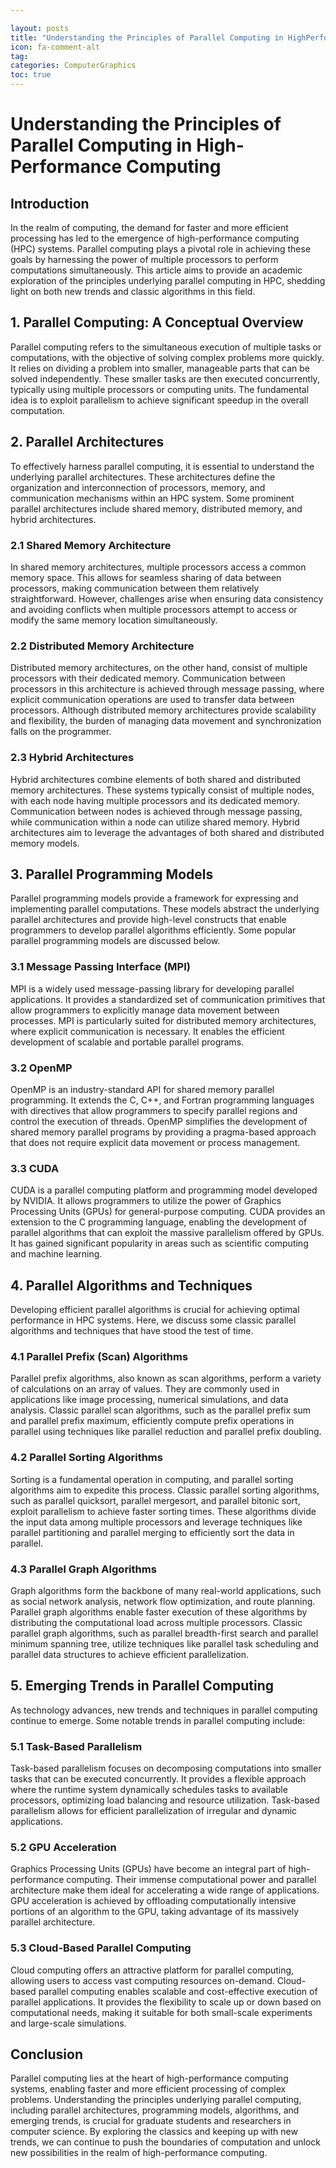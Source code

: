 ```yaml
---

layout: posts
title: "Understanding the Principles of Parallel Computing in HighPerformance Computing"
icon: fa-comment-alt
tag:      
categories: ComputerGraphics
toc: true
---
```




# Understanding the Principles of Parallel Computing in High-Performance Computing

## Introduction
In the realm of computing, the demand for faster and more efficient processing has led to the emergence of high-performance computing (HPC) systems. Parallel computing plays a pivotal role in achieving these goals by harnessing the power of multiple processors to perform computations simultaneously. This article aims to provide an academic exploration of the principles underlying parallel computing in HPC, shedding light on both new trends and classic algorithms in this field.

## 1. Parallel Computing: A Conceptual Overview
Parallel computing refers to the simultaneous execution of multiple tasks or computations, with the objective of solving complex problems more quickly. It relies on dividing a problem into smaller, manageable parts that can be solved independently. These smaller tasks are then executed concurrently, typically using multiple processors or computing units. The fundamental idea is to exploit parallelism to achieve significant speedup in the overall computation.

## 2. Parallel Architectures
To effectively harness parallel computing, it is essential to understand the underlying parallel architectures. These architectures define the organization and interconnection of processors, memory, and communication mechanisms within an HPC system. Some prominent parallel architectures include shared memory, distributed memory, and hybrid architectures.

### 2.1 Shared Memory Architecture
In shared memory architectures, multiple processors access a common memory space. This allows for seamless sharing of data between processors, making communication between them relatively straightforward. However, challenges arise when ensuring data consistency and avoiding conflicts when multiple processors attempt to access or modify the same memory location simultaneously.

### 2.2 Distributed Memory Architecture
Distributed memory architectures, on the other hand, consist of multiple processors with their dedicated memory. Communication between processors in this architecture is achieved through message passing, where explicit communication operations are used to transfer data between processors. Although distributed memory architectures provide scalability and flexibility, the burden of managing data movement and synchronization falls on the programmer.

### 2.3 Hybrid Architectures
Hybrid architectures combine elements of both shared and distributed memory architectures. These systems typically consist of multiple nodes, with each node having multiple processors and its dedicated memory. Communication between nodes is achieved through message passing, while communication within a node can utilize shared memory. Hybrid architectures aim to leverage the advantages of both shared and distributed memory models.

## 3. Parallel Programming Models
Parallel programming models provide a framework for expressing and implementing parallel computations. These models abstract the underlying parallel architectures and provide high-level constructs that enable programmers to develop parallel algorithms efficiently. Some popular parallel programming models are discussed below.

### 3.1 Message Passing Interface (MPI)
MPI is a widely used message-passing library for developing parallel applications. It provides a standardized set of communication primitives that allow programmers to explicitly manage data movement between processes. MPI is particularly suited for distributed memory architectures, where explicit communication is necessary. It enables the efficient development of scalable and portable parallel programs.

### 3.2 OpenMP
OpenMP is an industry-standard API for shared memory parallel programming. It extends the C, C++, and Fortran programming languages with directives that allow programmers to specify parallel regions and control the execution of threads. OpenMP simplifies the development of shared memory parallel programs by providing a pragma-based approach that does not require explicit data movement or process management.

### 3.3 CUDA
CUDA is a parallel computing platform and programming model developed by NVIDIA. It allows programmers to utilize the power of Graphics Processing Units (GPUs) for general-purpose computing. CUDA provides an extension to the C programming language, enabling the development of parallel algorithms that can exploit the massive parallelism offered by GPUs. It has gained significant popularity in areas such as scientific computing and machine learning.

## 4. Parallel Algorithms and Techniques
Developing efficient parallel algorithms is crucial for achieving optimal performance in HPC systems. Here, we discuss some classic parallel algorithms and techniques that have stood the test of time.

### 4.1 Parallel Prefix (Scan) Algorithms
Parallel prefix algorithms, also known as scan algorithms, perform a variety of calculations on an array of values. They are commonly used in applications like image processing, numerical simulations, and data analysis. Classic parallel scan algorithms, such as the parallel prefix sum and parallel prefix maximum, efficiently compute prefix operations in parallel using techniques like parallel reduction and parallel prefix doubling.

### 4.2 Parallel Sorting Algorithms
Sorting is a fundamental operation in computing, and parallel sorting algorithms aim to expedite this process. Classic parallel sorting algorithms, such as parallel quicksort, parallel mergesort, and parallel bitonic sort, exploit parallelism to achieve faster sorting times. These algorithms divide the input data among multiple processors and leverage techniques like parallel partitioning and parallel merging to efficiently sort the data in parallel.

### 4.3 Parallel Graph Algorithms
Graph algorithms form the backbone of many real-world applications, such as social network analysis, network flow optimization, and route planning. Parallel graph algorithms enable faster execution of these algorithms by distributing the computational load across multiple processors. Classic parallel graph algorithms, such as parallel breadth-first search and parallel minimum spanning tree, utilize techniques like parallel task scheduling and parallel data structures to achieve efficient parallelization.

## 5. Emerging Trends in Parallel Computing
As technology advances, new trends and techniques in parallel computing continue to emerge. Some notable trends in parallel computing include:

### 5.1 Task-Based Parallelism
Task-based parallelism focuses on decomposing computations into smaller tasks that can be executed concurrently. It provides a flexible approach where the runtime system dynamically schedules tasks to available processors, optimizing load balancing and resource utilization. Task-based parallelism allows for efficient parallelization of irregular and dynamic applications.

### 5.2 GPU Acceleration
Graphics Processing Units (GPUs) have become an integral part of high-performance computing. Their immense computational power and parallel architecture make them ideal for accelerating a wide range of applications. GPU acceleration is achieved by offloading computationally intensive portions of an algorithm to the GPU, taking advantage of its massively parallel architecture.

### 5.3 Cloud-Based Parallel Computing
Cloud computing offers an attractive platform for parallel computing, allowing users to access vast computing resources on-demand. Cloud-based parallel computing enables scalable and cost-effective execution of parallel applications. It provides the flexibility to scale up or down based on computational needs, making it suitable for both small-scale experiments and large-scale simulations.

## Conclusion
Parallel computing lies at the heart of high-performance computing systems, enabling faster and more efficient processing of complex problems. Understanding the principles underlying parallel computing, including parallel architectures, programming models, algorithms, and emerging trends, is crucial for graduate students and researchers in computer science. By exploring the classics and keeping up with new trends, we can continue to push the boundaries of computation and unlock new possibilities in the realm of high-performance computing.